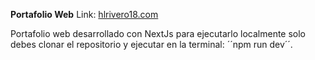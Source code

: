 **Portafolio Web**
Link: [hlrivero18.com](https://web-portafolio-hlrivero18.vercel.app/)

Portafolio web desarrollado con NextJs para ejecutarlo localmente solo debes clonar el repositorio y ejecutar en la terminal:
´´npm run dev´´.
